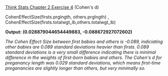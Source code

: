 [Think Stats Chapter 2 Exercise 4](http://greenteapress.com/thinkstats2/html/thinkstats2003.html#toc24) (Cohen's d)

CohenEffectSize(firsts.prglngth, others.prglngth) , CohenEffectSize(firsts.totalwgt_lb,others.totalwgt_lb)

**Output: (0.028879044654449883, -0.088672927072602)**

*The Cohen Effect Size between first babies and others is -0.089, indiciating other babies are 0.089 standard deviations heavier than firsts. 0.089 standard deviations is a very small difference indicating there is minimal difference in the weights of first-born babies and others. The Cohen's d for preganancy length was 0.029 standard deviations, which means first-time preganancies are slightly longer than others, but very minimally so.*  
